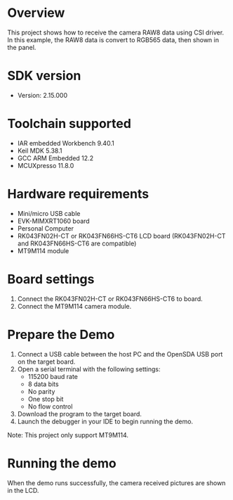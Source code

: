 Overview
========
This project shows how to receive the camera RAW8 data using CSI driver.
In this example, the RAW8 data is convert to RGB565 data, then shown in the panel.

SDK version
===========
- Version: 2.15.000

Toolchain supported
===================
- IAR embedded Workbench  9.40.1
- Keil MDK  5.38.1
- GCC ARM Embedded  12.2
- MCUXpresso  11.8.0

Hardware requirements
=====================
- Mini/micro USB cable
- EVK-MIMXRT1060 board
- Personal Computer
- RK043FN02H-CT or RK043FN66HS-CT6 LCD board
  (RK043FN02H-CT and RK043FN66HS-CT6 are compatible)
- MT9M114 module

Board settings
==============
1. Connect the RK043FN02H-CT or RK043FN66HS-CT6 to board.
2. Connect the MT9M114 camera module.

Prepare the Demo
================
1.  Connect a USB cable between the host PC and the OpenSDA USB port on the target board.
2.  Open a serial terminal with the following settings:
    - 115200 baud rate
    - 8 data bits
    - No parity
    - One stop bit
    - No flow control
4.  Download the program to the target board.
5.  Launch the debugger in your IDE to begin running the demo.

Note: This project only support MT9M114.

Running the demo
================
When the demo runs successfully, the camera received pictures are shown in the LCD.

